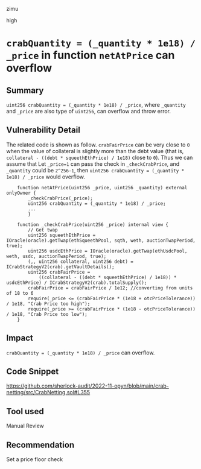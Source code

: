 zimu

high

# `crabQuantity = (_quantity * 1e18) / _price` in function `netAtPrice` can overflow

## Summary
`uint256 crabQuantity = (_quantity * 1e18) / _price`, where `_quantity` and `_price` are also type of `uint256`, can overflow and throw error.

## Vulnerability Detail
The related code is shown as follow. `crabFairPrice` can be very close to `0` when the value of collateral is slightly more than the debt value (that is, `collateral - ((debt * squeethEthPrice) / 1e18)` close to `0`). Thus we can assume that Let `_price=1` can pass the check in `_checkCrabPrice`, and `_quantity` could be `2^256-1`,  then `uint256 crabQuantity = (_quantity * 1e18) / _price` would overflow.
```solidity
    function netAtPrice(uint256 _price, uint256 _quantity) external onlyOwner {
        _checkCrabPrice(_price);
        uint256 crabQuantity = (_quantity * 1e18) / _price;
        ...
        }

    function _checkCrabPrice(uint256 _price) internal view {
        // Get twap
        uint256 squeethEthPrice = IOracle(oracle).getTwap(ethSqueethPool, sqth, weth, auctionTwapPeriod, true);
        uint256 usdcEthPrice = IOracle(oracle).getTwap(ethUsdcPool, weth, usdc, auctionTwapPeriod, true);
        (,, uint256 collateral, uint256 debt) = ICrabStrategyV2(crab).getVaultDetails();
        uint256 crabFairPrice =
            ((collateral - ((debt * squeethEthPrice) / 1e18)) * usdcEthPrice) / ICrabStrategyV2(crab).totalSupply();
        crabFairPrice = crabFairPrice / 1e12; //converting from units of 18 to 6
        require(_price <= (crabFairPrice * (1e18 + otcPriceTolerance)) / 1e18, "Crab Price too high");
        require(_price >= (crabFairPrice * (1e18 - otcPriceTolerance)) / 1e18, "Crab Price too low");
    }

```

## Impact
`crabQuantity = (_quantity * 1e18) / _price` can overflow.

## Code Snippet
https://github.com/sherlock-audit/2022-11-opyn/blob/main/crab-netting/src/CrabNetting.sol#L355

## Tool used
Manual Review

## Recommendation
Set a price floor check